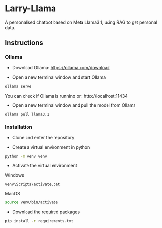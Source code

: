 # Larry-Llama
A personalised chatbot based on Meta Llama3.1, using RAG to get personal data.

## Instructions

### Ollama
* Download Ollama: https://ollama.com/download

* Open a new terminal window and start Ollama
```sh
ollama serve
```
You can check if Ollama is running on: http://localhost:11434

* Open a new terminal window and pull the model from Ollama
```sh
ollama pull llama3.1
```

### Installation
* Clone and enter the repository

* Create a virtual environment in python
```sh
python -m venv venv
```

* Activate the virtual environment

Windows
```sh
venv\Scripts\activate.bat
```
MacOS
```sh
source venv/bin/activate
```

* Download the required packages
```sh
pip install -r requirements.txt
```
